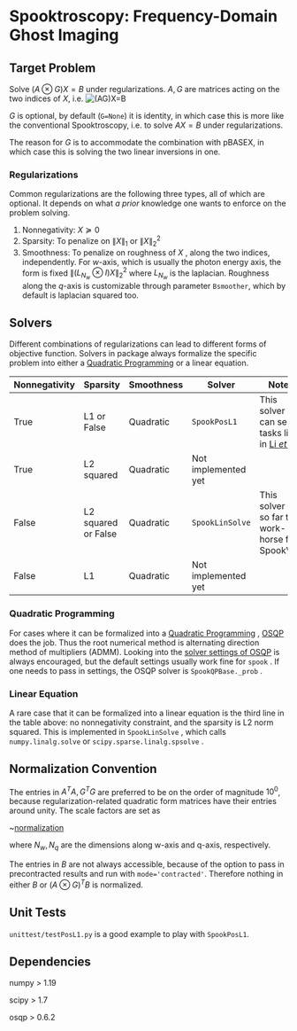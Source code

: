 # Spooktroscopy: Frequency-Domain Ghost Imaging

## Target Problem
Solve $(A \otimes G)X = B$ under regularizations.
$A, G$ are matrices acting on the two indices of $X$, i.e. 
![(AG)X=B](https://latex.codecogs.com/svg.latex?\Large&space;\sum_{w,\beta}A_{iw}G_{jq}X_{wq}=B_{ij}) 

$G$ is optional, by default (`G=None`) it is identity, in which case this is more like the conventional Spooktroscopy, i.e. to solve $AX=B$ under regularizations. 

The reason for $G$ is to accommodate the combination with pBASEX, in which case this is solving the two linear inversions in one.

### Regularizations
Common regularizations are the following three types, all of which are optional. It depends on what _a prior_ knowledge one wants to enforce on the problem solving.

1. Nonnegativity: $X\succeq 0$
2. Sparsity: To penalize on $\|X\|_1$ or $\|X\|_2^2$
3. Smoothness: To penalize on roughness of $X$ , along the two indices, independently. For $w$-axis, which is usually the photon energy axis, the form is fixed $\|(L_{N_w}\otimes I)X\|_2^2$ where $L_{N_w}$ is the laplacian. Roughness along the $q$-axis is customizable through parameter `Bsmoother`, which by default is laplacian squared too.

## Solvers

Different combinations of regularizations can lead to different forms of objective function. Solvers in package always formalize the specific problem into either a [Quadratic Programming](https://en.wikipedia.org/wiki/Quadratic_programming) or a linear equation. 

| Nonnegativity | Sparsity            | Smoothness | Solver              | Notes                                                        |
| ------------- | ------------------- | ---------- | ------------------- | ------------------------------------------------------------ |
| True          | L1 or False         | Quadratic  | `SpookPosL1`        | This solver can serve tasks like in [Li _et al_](https://iopscience.iop.org/article/10.1088/1361-6455/abcdf1) |
| True          | L2 squared          | Quadratic  | Not implemented yet |                                                              |
| False         | L2 squared or False | Quadratic  | `SpookLinSolve`     | This solver is so far the work-horse for SpookVMI            |
| False         | L1                  | Quadratic  | Not implemented yet |                                                              |



### Quadratic Programming

For cases where it can be formalized into a [Quadratic Programming](https://en.wikipedia.org/wiki/Quadratic_programming) , [OSQP](https://osqp.org) does the job. Thus the root numerical method is alternating direction method of multipliers (ADMM). Looking into the [solver settings of OSQP](https://osqp.org/docs/interfaces/solver_settings.html) is always encouraged, but the default settings usually work fine for `spook` . If one needs to pass in settings, the OSQP solver is `SpookQPBase._prob` .

### Linear Equation

A rare case that it can be formalized into a linear equation is the third line in the table above: no nonnegativity constraint, and the sparsity is L2 norm squared. This is implemented in `SpookLinSolve` , which calls `numpy.linalg.solve` or `scipy.sparse.linalg.spsolve` .


## Normalization Convention

The entries in $A^TA, G^TG$ are preferred to be on the order of magnitude $10^0$, because regularization-related quadratic form matrices have their entries around unity. The scale factors are set as

~[normalization](https://latex.codecogs.com/svg.latex?\Large&space;s_a=\sqrt{\frac{1}{N_w}\mathrm{tr}(A^TA)},s_g=\sqrt{\frac{1}{N_q}\mathrm{tr}(G^TG)})

where $N_w, N_q$ are the dimensions along w-axis and q-axis, respectively.

The entries in $B$ are not always accessible, because of the option to pass in precontracted results and run with `mode='contracted'`. Therefore nothing in either $B$ or $(A\otimes G)^TB$ is normalized.

## Unit Tests

`unittest/testPosL1.py` is a good example to play with `SpookPosL1`.



## Dependencies

numpy > 1.19

scipy > 1.7

osqp > 0.6.2